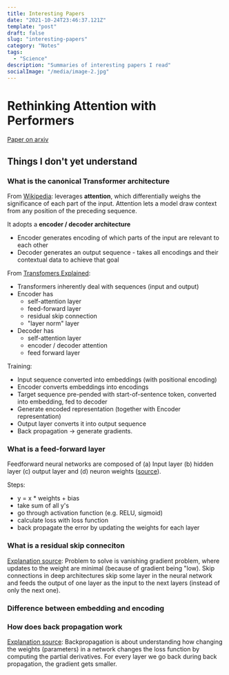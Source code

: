 ```yaml
---
title: Interesting Papers
date: "2021-10-24T23:46:37.121Z"
template: "post"
draft: false
slug: "interesting-papers"
category: "Notes"
tags:
  - "Science"
description: "Summaries of interesting papers I read"
socialImage: "/media/image-2.jpg"
---
```

# Rethinking Attention with Performers

[Paper on arxiv](https://arxiv.org/abs/2009.14794v3)


## Things I don't yet understand

### What is the canonical Transformer architecture
From [Wikipedia](https://en.wikipedia.org/wiki/Transformer_(machine_learning_model)): leverages **attention**, which differentially weighs the significance of each part of the input. Attention lets a model draw context from any position of the preceding sequence.

It adopts a **encoder / decoder architecture**
- Encoder generates encoding of which parts of the input are relevant to each other
- Decoder generates an output sequence - takes all encodings and their contextual data to achieve that goal

From [Transfomers Explained](https://towardsdatascience.com/transformers-explained-visually-part-1-overview-of-functionality-95a6dd460452):
- Transformers inherently deal with sequences (input and output)
- Encoder has 
    - self-attention layer 
    - feed-forward layer
    - residual skip connection
    - "layer norm" layer
- Decoder has
    - self-attention layer
    - encoder / decoder attention
    - feed forward layer

Training:
- Input sequence converted into embeddings (with positional encoding)
- Encoder converts embeddings into encodings
- Target sequence pre-pended with start-of-sentence token, converted into embedding, fed to decoder
- Generate encoded representation (together with Encoder representation)
- Output layer converts it into output sequence
- Back propagation -> generate gradients. 

### What is a feed-forward layer
Feedforward neural networks are composed of (a) Input layer (b) hidden layer (c) output layer and (d) neuron weights ([source](https://builtin.com/data-science/feedforward-neural-network-intro)). 

Steps: 
  - y = x * weights + bias
  - take sum of all y's
  - go through activation function (e.g. RELU, sigmoid)
  - calculate loss with loss function
  - back propagate the error by updating the weights for each layer


### What is a residual skip conneciton
[Explanation source](https://theaisummer.com/skip-connections/):
Problem to solve is vanishing gradient problem, where updates to the weight are minimal (because of gradient being "low). 
Skip connections in deep architectures skip some layer in the neural network and feeds the output of one layer as the input to the next layers (instead of only the next one).

### Difference between embedding and encoding


### How does back propagation work
[Explanation source](https://theaisummer.com/skip-connections/):
Backpropagation is about understanding how changing the weights (parameters) in a network changes the loss function by computing the partial derivatives.
For every layer we go back during back propagation, the gradient gets smaller.
